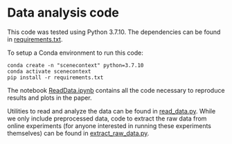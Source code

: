 # Data analysis code

This code was tested using Python 3.7.10. The dependencies can be found in [requirements.txt](./requirements.txt).

To setup a Conda environment to run this code:

```
conda create -n "scenecontext" python=3.7.10
conda activate scenecontext
pip install -r requirements.txt
```

The notebook [ReadData.ipynb](./ReadData.ipynb) contains all the code necessary to reproduce results and plots in the paper.

Utilities to read and analyze the data can be found in [read_data.py](./read_data.py). While we only include preprocessed data, code to extract the raw data from online experiments (for anyone interested in running these experiments themselves) can be found in [extract_raw_data.py](./extract_raw_data.py).
